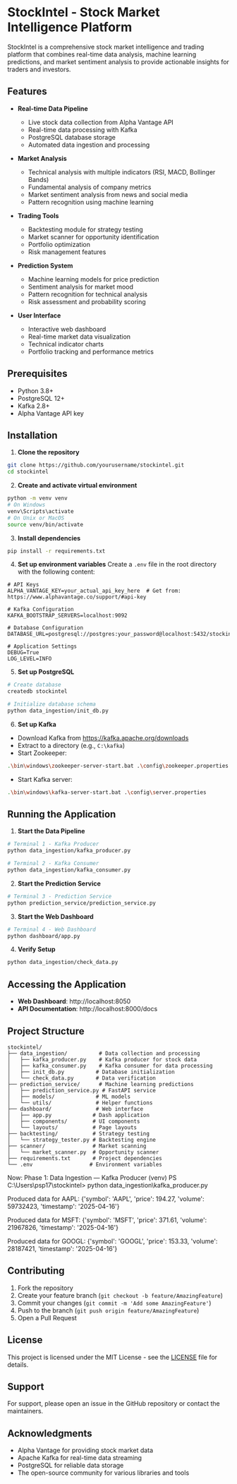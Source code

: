 # StockIntel - Stock Market Intelligence Platform

StockIntel is a comprehensive stock market intelligence and trading platform that combines real-time data analysis, machine learning predictions, and market sentiment analysis to provide actionable insights for traders and investors.

## Features

- **Real-time Data Pipeline**
  - Live stock data collection from Alpha Vantage API
  - Real-time data processing with Kafka
  - PostgreSQL database storage
  - Automated data ingestion and processing

- **Market Analysis**
  - Technical analysis with multiple indicators (RSI, MACD, Bollinger Bands)
  - Fundamental analysis of company metrics
  - Market sentiment analysis from news and social media
  - Pattern recognition using machine learning

- **Trading Tools**
  - Backtesting module for strategy testing
  - Market scanner for opportunity identification
  - Portfolio optimization
  - Risk management features

- **Prediction System**
  - Machine learning models for price prediction
  - Sentiment analysis for market mood
  - Pattern recognition for technical analysis
  - Risk assessment and probability scoring

- **User Interface**
  - Interactive web dashboard
  - Real-time market data visualization
  - Technical indicator charts
  - Portfolio tracking and performance metrics

## Prerequisites

- Python 3.8+
- PostgreSQL 12+
- Kafka 2.8+
- Alpha Vantage API key

## Installation

1. **Clone the repository**
```bash
git clone https://github.com/yourusername/stockintel.git
cd stockintel
```

2. **Create and activate virtual environment**
```bash
python -m venv venv
# On Windows
venv\Scripts\activate
# On Unix or MacOS
source venv/bin/activate
```

3. **Install dependencies**
```bash
pip install -r requirements.txt
```

4. **Set up environment variables**
Create a `.env` file in the root directory with the following content:
```env
# API Keys
ALPHA_VANTAGE_KEY=your_actual_api_key_here  # Get from: https://www.alphavantage.co/support/#api-key

# Kafka Configuration
KAFKA_BOOTSTRAP_SERVERS=localhost:9092

# Database Configuration
DATABASE_URL=postgresql://postgres:your_password@localhost:5432/stockintel

# Application Settings
DEBUG=True
LOG_LEVEL=INFO
```

5. **Set up PostgreSQL**
```bash
# Create database
createdb stockintel

# Initialize database schema
python data_ingestion/init_db.py
```

6. **Set up Kafka**
- Download Kafka from https://kafka.apache.org/downloads
- Extract to a directory (e.g., `C:\kafka`)
- Start Zookeeper:
```bash
.\bin\windows\zookeeper-server-start.bat .\config\zookeeper.properties
```
- Start Kafka server:
```bash
.\bin\windows\kafka-server-start.bat .\config\server.properties
```

## Running the Application

1. **Start the Data Pipeline**
```bash
# Terminal 1 - Kafka Producer
python data_ingestion/kafka_producer.py

# Terminal 2 - Kafka Consumer
python data_ingestion/kafka_consumer.py
```

2. **Start the Prediction Service**
```bash
# Terminal 3 - Prediction Service
python prediction_service/prediction_service.py
```

3. **Start the Web Dashboard**
```bash
# Terminal 4 - Web Dashboard
python dashboard/app.py
```

4. **Verify Setup**
```bash
python data_ingestion/check_data.py
```

## Accessing the Application

- **Web Dashboard**: http://localhost:8050
- **API Documentation**: http://localhost:8000/docs

## Project Structure

```
stockintel/
├── data_ingestion/          # Data collection and processing
│   ├── kafka_producer.py    # Kafka producer for stock data
│   ├── kafka_consumer.py    # Kafka consumer for data processing
│   ├── init_db.py          # Database initialization
│   └── check_data.py       # Data verification
├── prediction_service/      # Machine learning predictions
│   ├── prediction_service.py # FastAPI service
│   ├── models/             # ML models
│   └── utils/              # Helper functions
├── dashboard/              # Web interface
│   ├── app.py             # Dash application
│   ├── components/        # UI components
│   └── layouts/           # Page layouts
├── backtesting/           # Strategy testing
│   └── strategy_tester.py # Backtesting engine
├── scanner/               # Market scanning
│   └── market_scanner.py  # Opportunity scanner
├── requirements.txt       # Project dependencies
└── .env                  # Environment variables
```

Now: Phase 1: Data Ingestion — Kafka Producer
(venv) PS C:\Users\psp17\stockintel> python data_ingestion\kafka_producer.py

Produced data for AAPL: {'symbol': 'AAPL', 'price': 194.27, 'volume': 59732423, 'timestamp': '2025-04-16'}

Produced data for MSFT: {'symbol': 'MSFT', 'price': 371.61, 'volume': 21967826, 'timestamp': '2025-04-16'}

Produced data for GOOGL: {'symbol': 'GOOGL', 'price': 153.33, 'volume': 28187421, 'timestamp': '2025-04-16'}

## Contributing

1. Fork the repository
2. Create your feature branch (`git checkout -b feature/AmazingFeature`)
3. Commit your changes (`git commit -m 'Add some AmazingFeature'`)
4. Push to the branch (`git push origin feature/AmazingFeature`)
5. Open a Pull Request

## License

This project is licensed under the MIT License - see the [LICENSE](LICENSE) file for details.

## Support

For support, please open an issue in the GitHub repository or contact the maintainers.

## Acknowledgments

- Alpha Vantage for providing stock market data
- Apache Kafka for real-time data streaming
- PostgreSQL for reliable data storage
- The open-source community for various libraries and tools
